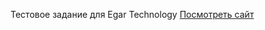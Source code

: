 Тестовое задание для Egar Technology
[Посмотреть сайт](https://vanichh.github.io/EgarTechnology_test/)
